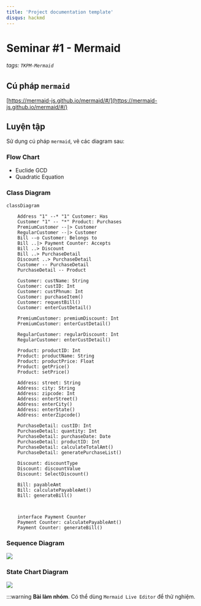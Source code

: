 ```yaml
---
title: 'Project documentation template'
disqus: hackmd
---
```

Seminar \#1 - Mermaid
===
###### tags: ```TKPM-Mermaid```

## Cú pháp ```mermaid```

[https://mermaid-js.github.io/mermaid/#/](https://mermaid-js.github.io/mermaid/#/)

## Luyện tập

Sử dụng cú pháp `mermaid`, vẽ các diagram sau:

### Flow Chart

- Euclide GCD
- Quadratic Equation

### Class Diagram

```mermaid
classDiagram
    
	Address "1" --* "1" Customer: Has
	Customer "1" -- "*" Product: Purchases
	PremiumCustomer --|> Customer
	RegularCustomer --|> Customer
	Bill --o Customer: Belongs to
	Bill ..|> Payment Counter: Accepts
	Bill ..> Discount
	Bill ..> PurchaseDetail
	Discount ..> PurchaseDetail
	Customer -- PurchaseDetail
	PurchaseDetail -- Product
    
    Customer: custName: String
	Customer: custID: Int
	Customer: custPhnum: Int
	Customer: purchaseItem()
	Customer: requestBill()
	Customer: enterCustDetail()
    
    PremiumCustomer: premiumDiscount: Int
	PremiumCustomer: enterCustDetail()

    RegularCustomer: regularDiscount: Int
	RegularCustomer: enterCustDetail()
    
    Product: productID: Int
	Product: productName: String
	Product: productPrice: Float
	Product: getPrice()
	Product: setPrice()
    
    Address: street: String
	Address: city: String
	Address: zipcode: Int
	Address: enterStreet()
	Address: enterCity()
	Address: enterState()
	Address: enterZipcode()
    
    PurchaseDetail: custID: Int
	PurchaseDetail: quantity: Int
	PurchaseDetail: purchaseDate: Date
	PurchaseDetail: productID: Int
	PurchaseDetail: calculateTotalAmt()
	PurchaseDetail: generatePurchaseList()
    
    Discount: discountType
	Discount: discountValue
	Discount: SelectDiscount()
    
    Bill: payableAmt
	Bill: calculatePayableAmt()
	Bill: generateBill()
    
    
    
    interface Payment Counter
	Payment Counter: calculatePayableAmt()
	Payment Counter: generateBill()

```

### Sequence Diagram

![](https://cdn.visual-paradigm.com/guide/uml/what-is-sequence-diagram/16-sequence-diagram-for-use-case.png)

### State Chart Diagram

[![](https://mermaid.ink/img/eyJjb2RlIjoic3RhdGVEaWFncmFtXG4gICAgXG4gICAgc3RhdGUgSWRsZXt9XG4gICAgXG4gICAgWypdIC0tPiBJZGxlXG4gICAgXG4gICAgc3RhdGUgQWNjb3VudEFjdGlvbnN7fVxuICAgIFxuICAgIHN0YXRlIERpc3BlbnNlTW9uZXl7fVxuICAgIFxuICAgIHN0YXRlIFByaW50UmVjZWlwdHt9XG4gICAgXG4gICAgc3RhdGUgVmVyaWZ5QWNjb3VudHtcbiAgICAgICAgc3RhdGUgVmVyaWZ5Q2FyZHtcbiAgICAgICAgICAgIGNhcmRTdWJtaXR0ZWRcbiAgICAgICAgICAgIHJlYWRDYXJkXG4gICAgICAgICAgICByZXR1cm5DYXJkXG4gICAgICAgIH1cbiAgICAgICAgc3RhdGUgQ2hlY2tDYXJkIDw8Zm9yaz4-XG4gICAgICAgIFZlcmlmeUNhcmQgLS0-IENoZWNrQ2FyZFxuICAgICAgICBDaGVja0NhcmQgLS0-IElkbGU6IGVsc2VcbiAgICAgICAgQ2hlY2tDYXJkIC0tPiBDYXJkVmFsaWQ6IFtjYXJkVmFsaWRdXG5cblx0XHRzdGF0ZSBDYXJkVmFsaWR7fVxuXG4gICAgICAgIENhcmRWYWxpZCAtLT4gVmVyaWZ5UGluXG4gICAgICAgIFxuXHRcdHN0YXRlIFZlcmlmeVBpbntcblx0XHRcdHBpblN1Ym1pdFxuXHRcdFx0Y2hlY2tQaW5cblx0XHRcdHJldHVybkNhcmRcblx0XHR9XG4gICAgICAgIHN0YXRlIENoZWNrUGluIDw8Zm9yaz4-XG4gICAgICAgIFZlcmlmeVBpbiAtLT4gQ2hlY2tQaW5cbiAgICAgICAgQ2hlY2tQaW4gLS0-IFBpbkNvcnJlY3QgOiBQSU52YWxpZFxuICAgICAgICBDaGVja1BpbiAtLT4gUGluSW5jb3JyZWN0IDogZWxzZVxuICAgICAgICBcblx0XHRzdGF0ZSBQaW5Db3JyZWN0e31cblxuXHRcdHN0YXRlIFBpbkluY29ycmVjdHt9XG4gICAgICAgIFBpbkluY29ycmVjdCAtLT4gQ2hlY2tQaW46IFt0cmllczxtYXhUcmllc10vdHJpZXMrK1xuICAgIH1cbiAgICBcbiAgICBBY2NvdW50QWN0aW9ucyAtLT4gRGlzcGVuc2VNb25leVxuICAgIFxuICAgIERpc3BlbnNlTW9uZXkgLS0-IFByaW50UmVjZWlwdFxuICAgIFxuICAgIFByaW50UmVjZWlwdCAtLT4gVHJhbnNhY3Rpb25Db21wbGV0ZVxuICAgIFxuICAgIEFjY291bnRBY3Rpb25zIC0tPiBQcmludFJlY2VpcHRcbiAgICBcbiAgICBEaXNwZW5zZU1vbmV5IC0tPiBUcmFuc2FjdGlvbkNvbXBsZXRlXG4gICAgXG4gICAgVHJhbnNhY3Rpb25Db21wbGV0ZSAtLT4gSWRsZVxuICAgIFxuICAgIElkbGUgLS0-IFZlcmlmeUFjY291bnRcblxuICAgIFxuIiwibWVybWFpZCI6eyJ0aGVtZSI6ImRlZmF1bHQifSwidXBkYXRlRWRpdG9yIjpmYWxzZX0)](https://mermaid-js.github.io/mermaid-live-editor/#/edit/eyJjb2RlIjoic3RhdGVEaWFncmFtXG4gICAgXG4gICAgc3RhdGUgSWRsZXt9XG4gICAgXG4gICAgWypdIC0tPiBJZGxlXG4gICAgXG4gICAgc3RhdGUgQWNjb3VudEFjdGlvbnN7fVxuICAgIFxuICAgIHN0YXRlIERpc3BlbnNlTW9uZXl7fVxuICAgIFxuICAgIHN0YXRlIFByaW50UmVjZWlwdHt9XG4gICAgXG4gICAgc3RhdGUgVmVyaWZ5QWNjb3VudHtcbiAgICAgICAgc3RhdGUgVmVyaWZ5Q2FyZHtcbiAgICAgICAgICAgIGNhcmRTdWJtaXR0ZWRcbiAgICAgICAgICAgIHJlYWRDYXJkXG4gICAgICAgICAgICByZXR1cm5DYXJkXG4gICAgICAgIH1cbiAgICAgICAgc3RhdGUgQ2hlY2tDYXJkIDw8Zm9yaz4-XG4gICAgICAgIFZlcmlmeUNhcmQgLS0-IENoZWNrQ2FyZFxuICAgICAgICBDaGVja0NhcmQgLS0-IElkbGU6IGVsc2VcbiAgICAgICAgQ2hlY2tDYXJkIC0tPiBDYXJkVmFsaWQ6IFtjYXJkVmFsaWRdXG5cblx0XHRzdGF0ZSBDYXJkVmFsaWR7fVxuXG4gICAgICAgIENhcmRWYWxpZCAtLT4gVmVyaWZ5UGluXG4gICAgICAgIFxuXHRcdHN0YXRlIFZlcmlmeVBpbntcblx0XHRcdHBpblN1Ym1pdFxuXHRcdFx0Y2hlY2tQaW5cblx0XHRcdHJldHVybkNhcmRcblx0XHR9XG4gICAgICAgIHN0YXRlIENoZWNrUGluIDw8Zm9yaz4-XG4gICAgICAgIFZlcmlmeVBpbiAtLT4gQ2hlY2tQaW5cbiAgICAgICAgQ2hlY2tQaW4gLS0-IFBpbkNvcnJlY3QgOiBQSU52YWxpZFxuICAgICAgICBDaGVja1BpbiAtLT4gUGluSW5jb3JyZWN0IDogZWxzZVxuICAgICAgICBcblx0XHRzdGF0ZSBQaW5Db3JyZWN0e31cblxuXHRcdHN0YXRlIFBpbkluY29ycmVjdHt9XG4gICAgICAgIFBpbkluY29ycmVjdCAtLT4gQ2hlY2tQaW46IFt0cmllczxtYXhUcmllc10vdHJpZXMrK1xuICAgIH1cbiAgICBcbiAgICBBY2NvdW50QWN0aW9ucyAtLT4gRGlzcGVuc2VNb25leVxuICAgIFxuICAgIERpc3BlbnNlTW9uZXkgLS0-IFByaW50UmVjZWlwdFxuICAgIFxuICAgIFByaW50UmVjZWlwdCAtLT4gVHJhbnNhY3Rpb25Db21wbGV0ZVxuICAgIFxuICAgIEFjY291bnRBY3Rpb25zIC0tPiBQcmludFJlY2VpcHRcbiAgICBcbiAgICBEaXNwZW5zZU1vbmV5IC0tPiBUcmFuc2FjdGlvbkNvbXBsZXRlXG4gICAgXG4gICAgVHJhbnNhY3Rpb25Db21wbGV0ZSAtLT4gSWRsZVxuICAgIFxuICAgIElkbGUgLS0-IFZlcmlmeUFjY291bnRcblxuICAgIFxuIiwibWVybWFpZCI6eyJ0aGVtZSI6ImRlZmF1bHQifSwidXBkYXRlRWRpdG9yIjpmYWxzZX0)




:::warning
**Bài làm nhóm**. Có thể dùng `Mermaid Live Editor` để thử nghiệm.
